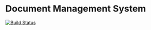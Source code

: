 # Document Management System

[![Build Status](https://app.travis-ci.com/christian-bayata/document-management-system.svg?branch=main)](https://app.travis-ci.com/christian-bayata/document-management-system)
